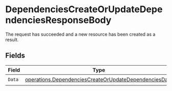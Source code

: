 # DependenciesCreateOrUpdateDependenciesResponseBody

The request has succeeded and a new resource has been created as a result.


## Fields

| Field                                                                                                                          | Type                                                                                                                           | Required                                                                                                                       | Description                                                                                                                    |
| ------------------------------------------------------------------------------------------------------------------------------ | ------------------------------------------------------------------------------------------------------------------------------ | ------------------------------------------------------------------------------------------------------------------------------ | ------------------------------------------------------------------------------------------------------------------------------ |
| `Data`                                                                                                                         | [operations.DependenciesCreateOrUpdateDependenciesData](../../models/operations/dependenciescreateorupdatedependenciesdata.md) | :heavy_check_mark:                                                                                                             | N/A                                                                                                                            |